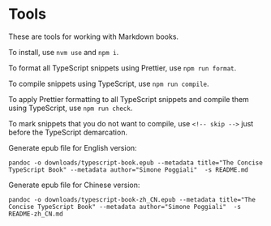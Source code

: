 # Tools

These are tools for working with Markdown books.

To install, use `nvm use` and `npm i`.

To format all TypeScript snippets using Prettier, use `npm run format`.

To compile snippets using TypeScript, use `npm run compile`.

To apply Prettier formatting to all TypeScript snippets and compile them using TypeScript, use `npm run check`.

To mark snippets that you do not want to compile, use `<!-- skip -->` just before the TypeScript demarcation.

Generate epub file for English version:

```shall
pandoc -o downloads/typescript-book.epub --metadata title="The Concise TypeScript Book" --metadata author="Simone Poggiali"  -s README.md
```

Generate epub file for Chinese version:

```shall
pandoc -o downloads/typescript-book-zh_CN.epub --metadata title="The Concise TypeScript Book" --metadata author="Simone Poggiali"  -s README-zh_CN.md
```